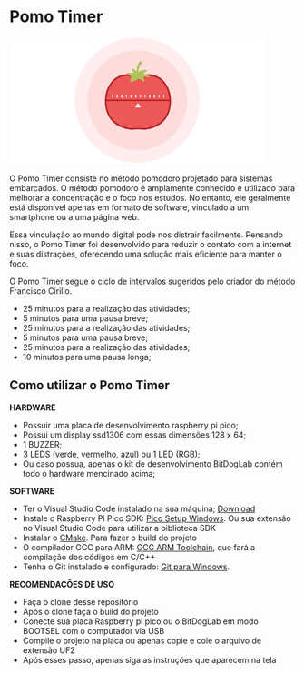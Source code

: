 # Pomo Timer

<img src="pomodoro-pic.png" alt="pomodoro" width="450">

O Pomo Timer consiste no método pomodoro projetado para sistemas embarcados. O método pomodoro é amplamente conhecido e utilizado para melhorar a concentração e o foco nos estudos. No entanto, ele geralmente está disponível apenas em formato de software, vinculado a um smartphone ou a uma página web.

Essa vinculação ao mundo digital pode nos distrair facilmente. Pensando nisso, o Pomo Timer foi desenvolvido para reduzir o contato com a internet e suas distrações, oferecendo uma solução mais eficiente para manter o foco.

O Pomo Timer segue o ciclo de intervalos sugeridos pelo criador do método Francisco Cirillo.

 - 25 minutos para a realização das atividades;
 - 5 minutos para uma pausa breve;
 - 25 minutos para a realização das atividades;
 - 5 minutos para uma pausa breve;
 - 25 minutos para a realização das atividades;
 - 10 minutos para uma pausa longa;

 ## Como utilizar o Pomo Timer

**HARDWARE** 

  - Possuir uma placa de desenvolvimento raspberry pi pico;
  - Possui um display ssd1306 com essas dimensões 128 x 64;
  - 1 BUZZER;
  - 3 LEDS (verde, vermelho, azul) ou 1 LED (RGB);
  - Ou caso possua, apenas o kit de desenvolvimento BitDogLab contém todo o hardware mencinado acima;

**SOFTWARE**
  - Ter o Visual Studio Code instalado na sua máquina; [Download](https://code.visualstudio.com/)
 - Instale o Raspberry Pi Pico SDK: [Pico Setup Windows](https://github.com/raspberrypi/pico-setup-windows?tab=readme-ov-file). Ou sua extensão no Visual Studio Code para utilizar a biblioteca SDK
- Instalar o [CMake](https://cmake.org/download/). Para fazer o build do projeto
- O compilador GCC para ARM: [GCC ARM Toolchain](https://developer.arm.com/tools-and-software/open-source-software/developer-tools/gnu-toolchain/gnu-rm), que fará a compilação dos códigos em C/C++
 - Tenha o Git instalado e configurado: [Git para Windows](https://git-scm.com/).

**RECOMENDAÇÕES DE USO**
- Faça o clone desse repositório
- Após o clone faça o build do projeto 
- Conecte sua placa Raspberry pi pico ou o BitDogLab em modo BOOTSEL com o computador via USB
- Compile o projeto na placa ou apenas copie e cole o arquivo de extensão UF2
- Após esses passo, apenas siga as instruções que aparecem na tela 
